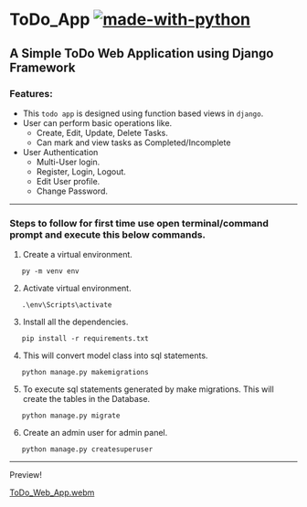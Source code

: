 # ToDo_App [![made-with-python](https://img.shields.io/badge/Made%20with-Python-1f425f.svg)](https://www.python.org/)
A Simple ToDo Web Application using Django Framework
--------------------------------------------------------
### Features:
* This `todo app` is designed using function based views in `django`.
* User can perform basic operations like.
  * Create, Edit, Update, Delete Tasks.
  * Can mark and view tasks as Completed/Incomplete
* User Authentication
  * Multi-User login.
  * Register, Login, Logout.
  * Edit User profile.
  * Change Password.
----------------------------------------------------
### Steps to follow for first time use open terminal/command prompt and execute this below commands.

1. Create a virtual environment.
~~~
   py -m venv env
~~~
2. Activate virtual environment.
~~~
   .\env\Scripts\activate
~~~
3. Install all the dependencies.
~~~
   pip install -r requirements.txt
~~~
4. This will convert model class into sql statements.
~~~
   python manage.py makemigrations
~~~
5.  To execute sql statements generated by make migrations. This will create the tables in the Database. 
~~~
   python manage.py migrate
~~~
6. Create an admin user for admin panel.
~~~
   python manage.py createsuperuser
~~~
--------------------------------------------------
Preview!

[ToDo_Web_App.webm](https://user-images.githubusercontent.com/64123078/209545137-2059e2bf-2be8-404d-8a6e-4fa3c3a916da.webm)


